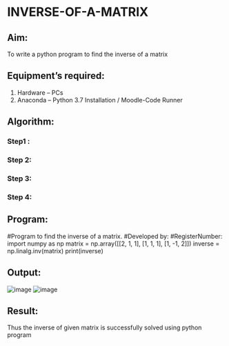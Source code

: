 # INVERSE-OF-A-MATRIX
## Aim:
To write a python program to find the inverse of a matrix
## Equipment’s required:
1. 	Hardware – PCs
2. 	Anaconda – Python 3.7 Installation / Moodle-Code Runner
## Algorithm:
### Step1 : 
### Step 2: 
### Step 3: 
### Step 4: 

## Program:
#Program to find the inverse of a matrix.
#Developed by: 
#RegisterNumber:
import numpy as np
matrix = np.array([[2, 1, 1], [1, 1, 1], [1, -1, 2]])
inverse = np.linalg.inv(matrix)
print(inverse)

## Output:
![image](https://github.com/user-attachments/assets/1f38bc77-c93c-44e3-b126-2202b30fc9e6)
![image](https://github.com/user-attachments/assets/fb326411-9e13-49c6-b413-23ed1720dcb3)

## Result:
Thus the inverse of given matrix is successfully solved using python program

